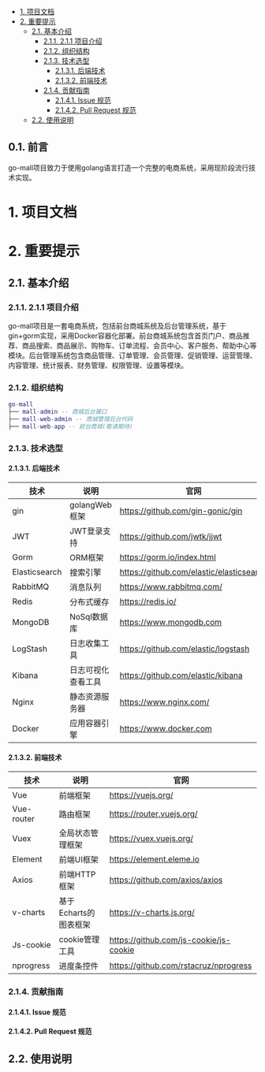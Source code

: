 
- [1. 项目文档](#1-项目文档)
- [2. 重要提示](#2-重要提示)
  - [2.1. 基本介绍](#21-基本介绍)
    - [2.1.1. 2.1.1 项目介绍](#211-211-项目介绍)
    - [2.1.2. 组织结构](#212-组织结构)
    - [2.1.3. 技术选型](#213-技术选型)
      - [2.1.3.1. 后端技术](#2131-后端技术)
      - [2.1.3.2. 前端技术](#2132-前端技术)
    - [2.1.4. 贡献指南](#214-贡献指南)
      - [2.1.4.1. Issue 规范](#2141-issue-规范)
      - [2.1.4.2. Pull Request 规范](#2142-pull-request-规范)
  - [2.2. 使用说明](#22-使用说明)
## 0.1. 前言

go-mall项目致力于使用golang语言打造一个完整的电商系统，采用现阶段流行技术实现。

# 1. 项目文档


# 2. 重要提示



## 2.1. 基本介绍

### 2.1.1. 2.1.1 项目介绍
go-mall项目是一套电商系统，包括前台商城系统及后台管理系统，基于gin+gorm实现，采用Docker容器化部署。前台商城系统包含首页门户、商品推荐、商品搜索、商品展示、购物车、订单流程、会员中心、客户服务、帮助中心等模块。后台管理系统包含商品管理、订单管理、会员管理、促销管理、运营管理、内容管理、统计报表、财务管理、权限管理、设置等模块。

### 2.1.2. 组织结构

``` lua
go-mall
├── mall-admin -- 商城后台接口
├── mall-web-admin -- 商城管理后台代码
├── mall-web-app -- 前台商城(敬请期待)
```
### 2.1.3. 技术选型

#### 2.1.3.1. 后端技术

| 技术          | 说明               | 官网                                     |
| ------------- | ------------------ | ---------------------------------------- |
| gin           | golangWeb框架      | https://github.com/gin-gonic/gin         |
| JWT           | JWT登录支持        | https://github.com/jwtk/jjwt             |
| Gorm          | ORM框架            | https://gorm.io/index.html               |
| Elasticsearch | 搜索引擎           | https://github.com/elastic/elasticsearch | ß |
| RabbitMQ      | 消息队列           | https://www.rabbitmq.com/                | ß |
| Redis         | 分布式缓存         | https://redis.io/                        |
| MongoDB       | NoSql数据库        | https://www.mongodb.com                  |
| LogStash      | 日志收集工具       | https://github.com/elastic/logstash      |
| Kibana        | 日志可视化查看工具 | https://github.com/elastic/kibana        |
| Nginx         | 静态资源服务器     | https://www.nginx.com/                   |
| Docker        | 应用容器引擎       | https://www.docker.com                   |
#### 2.1.3.2. 前端技术

| 技术       | 说明                  | 官网                                   |
| ---------- | --------------------- | -------------------------------------- |
| Vue        | 前端框架              | https://vuejs.org/                     |
| Vue-router | 路由框架              | https://router.vuejs.org/              |
| Vuex       | 全局状态管理框架      | https://vuex.vuejs.org/                |
| Element    | 前端UI框架            | https://element.eleme.io               |
| Axios      | 前端HTTP框架          | https://github.com/axios/axios         |
| v-charts   | 基于Echarts的图表框架 | https://v-charts.js.org/               |
| Js-cookie  | cookie管理工具        | https://github.com/js-cookie/js-cookie |
| nprogress  | 进度条控件            | https://github.com/rstacruz/nprogress  |
###  2.1.4. 贡献指南


#### 2.1.4.1. Issue 规范

#### 2.1.4.2. Pull Request 规范


## 2.2. 使用说明




